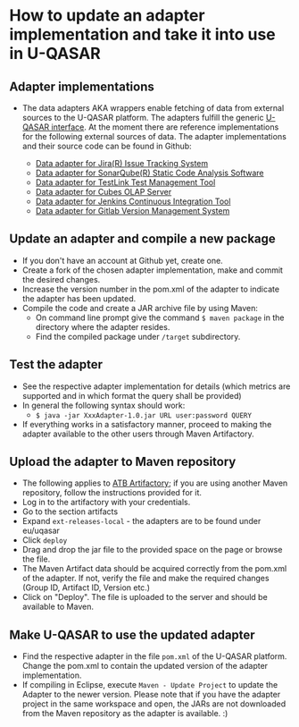 # How to update an adapter implementation and take it into use in U-QASAR

## Adapter implementations
* The data adapters AKA wrappers enable fetching of data from external sources to the U-QASAR platform. The adapters fulfill the generic [U-QASAR interface](https://github.com/IntrasoftInternational/uQasarAdapter). At the moment there are reference implementations for the following external sources of data. The adapter implementations and their source code can be found in Github:

  * [Data adapter for Jira(R) Issue Tracking System](https://github.com/IntrasoftInternational/JiraAdapter)
  * [Data adapter for SonarQube(R) Static Code Analysis Software](https://github.com/wenns/SonarAdapter)
  * [Data adapter for TestLink Test Management Tool](https://github.com/MTPsqa/TestLinkAdapter)
  * [Data adapter for Cubes OLAP Server](https://github.com/ManuDevelopia/CubesAdapter)
  * [Data adapter for Jenkins Continuous Integration Tool](https://github.com/pialindqvist/JenkinsAdapter2/tree/jenkinskehitys)
  * [Data adapter for Gitlab Version Management System](https://github.com/minzen/gladapter)

## Update an adapter and compile a new package
* If you don't have an account at Github yet, create one.
* Create a fork of the chosen adapter implementation, make and commit the desired changes.
* Increase the version number in the pom.xml of the adapter to indicate the adapter has been updated.
* Compile the code and create a JAR archive file by using Maven:
  * On command line prompt give the command `$ maven package` in the directory where the adapter resides.
  * Find the compiled package under `/target` subdirectory.

## Test the adapter
* See the respective adapter implementation for details (which metrics are supported and in which format the query shall be provided)
* In general the following syntax should work:
  * `$ java -jar XxxAdapter-1.0.jar URL user:password QUERY`
* If everything works in a satisfactory manner, proceed to making the adapter available to the other users through Maven Artifactory.

## Upload the adapter to Maven repository
* The following applies to [ATB Artifactory](http://www.atb-bremen.de/artifactory); if you are using another Maven repository, follow the instructions provided for it.
* Log in to the artifactory with your credentials.
* Go to the section artifacts
* Expand `ext-releases-local` - the adapters are to be found under eu/uqasar
* Click `deploy`
* Drag and drop the jar file to the provided space on the page or browse the file.
* The Maven Artifact data should be acquired correctly from the pom.xml of the adapter. If not, verify the file and make the required changes (Group ID, Artifact ID, Version etc.)
* Click on "Deploy". The file is uploaded to the server and should be available to Maven.

## Make U-QASAR to use the updated adapter
* Find the respective adapter in the file `pom.xml` of the U-QASAR platform. Change the pom.xml to contain the updated version of the adapter implementation.
* If compiling in Eclipse, execute `Maven - Update Project` to update the Adapter to the newer version. Please note that if you have the adapter project in the same workspace and open, the JARs are not downloaded from the Maven repository as the adapter is available. :)
